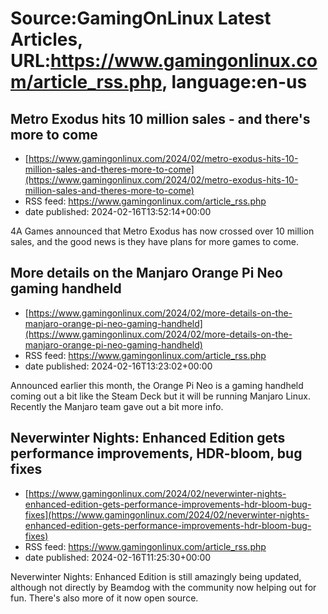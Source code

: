 # Source:GamingOnLinux Latest Articles, URL:https://www.gamingonlinux.com/article_rss.php, language:en-us

## Metro Exodus hits 10 million sales - and there's more to come
 - [https://www.gamingonlinux.com/2024/02/metro-exodus-hits-10-million-sales-and-theres-more-to-come](https://www.gamingonlinux.com/2024/02/metro-exodus-hits-10-million-sales-and-theres-more-to-come)
 - RSS feed: https://www.gamingonlinux.com/article_rss.php
 - date published: 2024-02-16T13:52:14+00:00

4A Games announced that Metro Exodus has now crossed over 10 million sales, and the good news is they have plans for more games to come.

## More details on the Manjaro Orange Pi Neo gaming handheld
 - [https://www.gamingonlinux.com/2024/02/more-details-on-the-manjaro-orange-pi-neo-gaming-handheld](https://www.gamingonlinux.com/2024/02/more-details-on-the-manjaro-orange-pi-neo-gaming-handheld)
 - RSS feed: https://www.gamingonlinux.com/article_rss.php
 - date published: 2024-02-16T13:23:02+00:00

Announced earlier this month, the Orange Pi Neo is a gaming handheld coming out a bit like the Steam Deck but it will be running Manjaro Linux. Recently the Manjaro team gave out a bit more info.

## Neverwinter Nights: Enhanced Edition gets performance improvements, HDR-bloom, bug fixes
 - [https://www.gamingonlinux.com/2024/02/neverwinter-nights-enhanced-edition-gets-performance-improvements-hdr-bloom-bug-fixes](https://www.gamingonlinux.com/2024/02/neverwinter-nights-enhanced-edition-gets-performance-improvements-hdr-bloom-bug-fixes)
 - RSS feed: https://www.gamingonlinux.com/article_rss.php
 - date published: 2024-02-16T11:25:30+00:00

Neverwinter Nights: Enhanced Edition is still amazingly being updated, although not directly by Beamdog with the community now helping out for fun. There's also more of it now open source.

